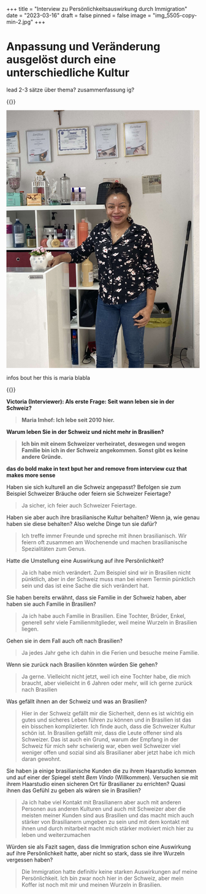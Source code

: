 +++
title = "Interview zu Persönlichkeitsauswirkung durch Immigration"
date = "2023-03-16"
draft = false
pinned = false
image = "img_5505-copy-min-2.jpg"
+++
# Anpassung und Veränderung ausgelöst durch eine unterschiedliche Kultur

lead 2-3 sätze über thema? zusammenfassung ig?

{{<box>}}



![](img_5507-copy-min.jpg)

infos bout her this is maria blabla

{{</box>}}

**Victoria (Interviewer): Als erste Frage: Seit wann leben sie in der Schweiz?**

> **Maria Imhof: Ich lebe seit 2010 hier.**

**Warum leben Sie in der Schweiz und nicht mehr in Brasilien?**

> **Ich bin mit einem Schweizer verheiratet, deswegen und wegen Familie bin ich in der Schweiz angekommen. Sonst gibt es keine andere Gründe.**

**das do bold make in text bput her and remove from interview cuz that makes more sense**

Haben sie sich kulturell an die Schweiz angepasst? Befolgen sie zum Beispiel Schweizer Bräuche oder feiern sie Schweizer Feiertage?

> Ja sicher, ich feier auch Schweizer Feiertage.

Haben sie aber auch ihre brasilianische Kultur behalten? Wenn ja, wie genau haben sie diese behalten? Also welche Dinge tun sie dafür?

> Ich treffe immer Freunde und spreche mit ihnen brasilianisch. Wir feiern oft zusammen am Wochenende und machen brasilianische Spezialitäten zum Genus.

Hatte die Umstellung eine Auswirkung auf ihre Persönlichkeit?

> Ja ich habe mich verändert. Zum Beispiel sind wir in Brasilien nicht pünktlich, aber in der Schweiz muss man bei einem Termin pünktlich sein und das ist eine Sache die sich verändert hat.

Sie haben bereits erwähnt, dass sie Familie in der Schweiz haben, aber haben sie auch Familie in Brasilien?

> Ja ich habe auch Familie in Brasilien. Eine Tochter, Brüder, Enkel, generell sehr viele Familienmitglieder, weil meine Wurzeln in Brasilien liegen.

Gehen sie in dem Fall auch oft nach Brasilien?

> Ja jedes Jahr gehe ich dahin in die Ferien und besuche meine Familie.

Wenn sie zurück nach Brasilien könnten würden Sie gehen?

> Ja gerne. Vielleicht nicht jetzt, weil ich eine Tochter habe, die mich braucht, aber vielleicht in 6 Jahren oder mehr, will ich gerne zurück nach Brasilien

Was gefällt ihnen an der Schweiz und was an Brasilien?

> Hier in der Schweiz gefällt mir die Sicherheit, denn es ist wichtig ein gutes und sicheres Leben führen zu können und in Brasilien ist das ein bisschen komplizierter. Ich finde auch, dass die Schweizer Kultur schön ist. In Brasilien gefällt mir, dass die Leute offener sind als Schweizer. Das ist auch ein Grund, warum der Empfang in der Schweiz für mich sehr schwierig war, eben weil Schweizer viel weniger offen und sozial sind als Brasilianer aber jetzt habe ich mich daran gewohnt.

Sie haben ja einige brasilianische Kunden die zu ihrem Haarstudio kommen und auf einer der Spiegel steht *Bem Vindo* (Willkommen). Versuchen sie mit ihrem Haarstudio einen sicheren Ort für Brasilianer zu errichten? Quasi ihnen das Gefühl zu geben als wären sie in Brasilien?

> Ja ich habe viel Kontakt mit Brasilianern aber auch mit anderen Personen aus anderen Kulturen und auch mit Schweizer aber die meisten meiner Kunden sind aus Brasilien und das macht mich auch stärker von Brasilianern umgeben zu sein und mit dem kontakt mit ihnen und durch mitarbeit macht mich stärker motiviert mich hier zu leben und weiterzumachen

Würden sie als Fazit sagen, dass die Immigration schon eine Auswirkung auf ihre Persönlichkeit hatte, aber nicht so stark, dass sie ihre Wurzeln vergessen haben?

> Die Immigration hatte definitiv keine starken Auswirkungen auf meine Persönlichkeit. Ich bin zwar noch hier in der Schweiz, aber mein Koffer ist noch mit mir und meinen Wurzeln in Brasilien.